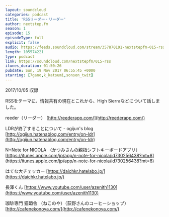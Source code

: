 ```yaml
---
layout: soundcloud
categories: podcast
title: 'RSSリーダー・リーダー'
author: nextstep.fm
season: 1
episode: 15
episodeType: full
explicit: false
audio: https://feeds.soundcloud.com/stream/357870191-nextstepfm-015-rss.m4a
length: 105574221
type: podcast
link: https://soundcloud.com/nextstepfm/015-rss
itunes_duration: 01:50:26
pubdate: Sun, 19 Nov 2017 06:55:45 +0000
starring: [7gano,k_katsumi,sonson_twit]
---
```


2017/10/05 収録

RSSをテーマに、情報共有の現在とこれから、High Sierraなどについて話しました。

reeder（リーダー）
[http://reederapp.com/](http://reederapp.com/)

LDRが終了することについて - ogijun's blog
[http://ogijun.hatenablog.com/entry/on-ldr](http://ogijun.hatenablog.com/entry/on-ldr)


N+Note for NICOLA （かつみさんの親指シフトキーボードアプリ）
[https://itunes.apple.com/jp/app/n-note-for-nicola/id730256438?mt=8](https://itunes.apple.com/jp/app/n-note-for-nicola/id730256438?mt=8)


はてな大チェッカー
[https://daichkr.hatelabo.jp/](https://daichkr.hatelabo.jp/)


長澤くん
[https://www.youtube.com/user/azenith1130](https://www.youtube.com/user/azenith1130)

珈琲専門 猫廼舎 （ねこのや）（荻野さんのコーヒーショップ）
[http://cafenekonoya.com/](http://cafenekonoya.com/)
